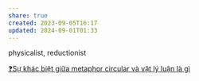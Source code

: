 ```yaml
---
share: true
created: 2023-09-05T16:17
updated: 2024-09-01T01:33
---
```

physicalist, reductionist

[❓Sự khác biệt giữa metaphor circular và vật lý luận là gì](../V%E1%BA%ADt%20l%C3%BD%20lu%E1%BA%ADn/%E2%9D%93S%E1%BB%B1%20kh%C3%A1c%20bi%E1%BB%87t%20gi%E1%BB%AFa%20metaphor%20circular%20v%C3%A0%20v%E1%BA%ADt%20l%C3%BD%20lu%E1%BA%ADn%20l%C3%A0%20g%C3%AC.md)
